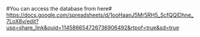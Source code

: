 #You can access the database from here#
https://docs.google.com/spreadsheets/d/1ooHaanJ5Mr5RH5_ScfQQlDhne_7LoX8v/edit?usp=share_link&ouid=114586654726736906492&rtpof=true&sd=true 
